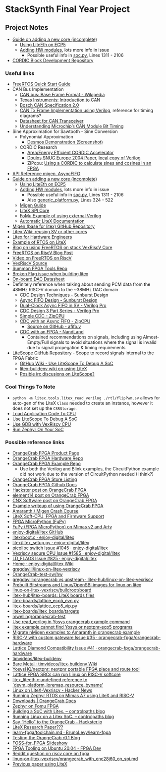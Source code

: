 # StackSynth Final Year Project

## Project Notes

- [Guide on adding a new core (incomplete)](https://github.com/enjoy-digital/litex/wiki/Add-A-New-Core)
  - [Using LiteEth on ECP5](https://github.com/enjoy-digital/liteeth/issues/66)
  - [Adding HW modules](https://github.com/enjoy-digital/litex/issues/746), lots more info in issue
    - Possible useful info in [soc.py](litex/litex/soc/integration/soc.py), Lines 1311 - 2106
- [CORDIC Block Development Repository](https://github.com/supleed2/cordic)

### Useful links

- [FreeRTOS Quick Start Guide](https://www.freertos.org/FreeRTOS-quick-start-guide.html)
- CAN Bus Implementation
  - [CAN bus: Base Frame Format - Wikipedia](https://en.wikipedia.org/wiki/CAN_bus#Base_frame_format)
  - [Texas Instruments: Introduction to CAN](https://www.ti.com/lit/an/sloa101b/sloa101b.pdf)
  - [Bosch CAN Specification 2.0](http://esd.cs.ucr.edu/webres/can20.pdf)
  - [CAN Tx Frame Implementation using Verilog](https://jusst.org/wp-content/uploads/2021/07/CAN-Tx-Frame.pdf), reference for timing diagrams?
  - [Datasheet for CAN Transceiver](https://www.digikey.co.uk/en/products/detail/microchip-technology/ATA6561-GAQW-N/9453180)
  - [Understanding Microchip’s CAN Module Bit Timing](https://ww1.microchip.com/downloads/en/Appnotes/00754.pdf)
- Sine Approximation for Sawtooth - Sine Conversion
  - Polynomial Approximation
    - [Desmos Demonstration (Screenshot)](sine_poly_approx.png)
  - CORDIC Research
    - [Area/Energy Efficient CORDIC Accelerator](https://www.researchgate.net/publication/309549123_Area_and_Energy_efficient_CORDIC_Accelerator_for_Embedded_Processor_Datapaths)
    - [Doulos SNUG Europe 2004 Paper](https://www.doulos.com/knowhow/systemverilog/a-users-experience-with-systemverilog/), [local copy of Verilog](doulos_CORDIC.v)
    - ZIPcpu: [Using a CORDIC to calculate sines and cosines in an FPGA](https://zipcpu.com/dsp/2017/08/30/cordic.html)
- [API Reference migen, AsyncFIFO](https://m-labs.hk/migen/manual/reference.html#module-migen.genlib.fifo)
- [Guide on adding a new core (incomplete)](https://github.com/enjoy-digital/litex/wiki/Add-A-New-Core)
  - [Using LiteEth on ECP5](https://github.com/enjoy-digital/liteeth/issues/66)
  - [Adding HW modules](https://github.com/enjoy-digital/litex/issues/746), lots more info in issue
    - Possible useful info in [soc.py](litex/litex/soc/integration/soc.py), Lines 1311 - 2106
    - Also [generic_platform.py](litex/litex/build/generic_platform.py), Lines 324 - 522
  - [Migen Guide](https://m-labs.hk/migen/manual/fhdl.html)
  - [LiteX SPI Core](https://github.com/litex-hub/litespi)
  - [FoMu Example of using external Verilog](https://github.com/im-tomu/foboot/blob/c7ee25b3d10dba0c1df67e793c4e2585577e7a39/hw/foboot-bitstream.py#L507-L537)
  - [Automatic LiteX Documentation](https://github.com/enjoy-digital/litex/wiki/SoC-Documentation)
- [Migen (base for litex) GitHub Repository](https://github.com/m-labs/migen)
- [Litex Wiki: reusing SV or other cores](https://github.com/enjoy-digital/litex/wiki/Reuse-a-(System)Verilog,-VHDL,-(n)Migen,-Spinal-HDL,-Chisel-core)
- [Litex for Hardware Engineers](https://github.com/enjoy-digital/litex/wiki/LiteX-for-Hardware-Engineers)
- [Example of RTOS on LiteX](https://numato.com/kb/running-zephyr-rtos-on-mimas-a7-using-litex-and-risc-v/)
- [Blog on using FreeRTOS on stock VexRiscV Core](https://hackmd.io/@4a740UnwQE6K9pc5tNlJpg/H1olFPOCD)
- [FreeRTOS on RiscV Blog Post](https://hackmd.io/@oscarshiang/freertos_on_riscv)
- [Video on FreeRTOS on RiscV](https://www.youtube.com/watch?v=tM0hiBVP728)
- [VexRiscV Source](https://github.com/SpinalHDL/VexRiscv)
- [Summon FPGA Tools Repo](https://github.com/open-tool-forge/summon-fpga-tools)
- [Broken Flag issue when building litex](https://github.com/enjoy-digital/litex/issues/825)
- [On-board DAC Datasheet](https://www.ti.com/product/PCM1780)
- Definitely reference when talking about sending PCM data from the 48MHz RISC-V domain to the ~38MHz DAC domain
  - [CDC Design Techniques - Sunburst Design](http://www.sunburst-design.com/papers/CummingsSNUG2008Boston_CDC.pdf)
  - [Async FIFO Design - Sunburst Design](http://www.sunburst-design.com/papers/CummingsSNUG2002SJ_FIFO1.pdf)
  - [Dual-Clock Async FIFO in SV - Verilog Pro](https://www.verilogpro.com/asynchronous-fifo-design/)
  - [CDC Design 3 Part Series - Verilog Pro](https://www.verilogpro.com/clock-domain-crossing-part-1/)
  - [Simple CDC - ZipCPU](https://zipcpu.com/blog/2017/10/20/cdc.html)
  - [CDC with an Async FIFO - ZipCPU](https://zipcpu.com/blog/2018/07/06/afifo.html)
    - [Source on GitHub - afifo.v](https://github.com/ZipCPU/website/blob/master/examples/afifo.v)
  - [CDC with an FPGA - NandLand](https://nandland.com/lesson-14-crossing-clock-domains/)
    - Contained recommendations on signals, including using Almost-Empty/Full signals to avoid situations where the signal is invalid due to signal propegation & timing requirements
- [LiteScope GitHub Repository](https://github.com/enjoy-digital/litescope) - Scope to record signals internal to the FPGA Fabric
  - [GitHub Wiki - Use LiteScope To Debug A SoC](https://github.com/enjoy-digital/litex/wiki/Use-LiteScope-To-Debug-A-SoC)
  - [litex-buildenv wiki on using LiteX](https://github.com/timvideos/litex-buildenv/wiki/Notes-and-Tips#litescope)
  - [Posible irc discusions on LiteScope?](https://freenode.irclog.whitequark.org/litex/search?q=litescope)

### Cool Things To Note

- `python -m litex.tools.litex_read_verilog ./rtl/flipPwm.sv` allows for auto-gen of the LiteX `Class` needed to create an instance, however it does not set up the `CSRStorage`.
- [Load Application Code To CPU](https://github.com/enjoy-digital/litex/wiki/Load-Application-Code-To-CPU)
- [Use LiteScope To Debug A SoC](https://github.com/enjoy-digital/litex/wiki/Use-LiteScope-To-Debug-A-SoC)
- [Use GDB with VexRiscv CPU](https://github.com/enjoy-digital/litex/wiki/Use-GDB-with-VexRiscv-CPU)
- [Run Zephyr On Your SoC](https://github.com/enjoy-digital/litex/wiki/Run-Zephyr-On-Your-SoC)

### Possible reference links

- [OrangeCrab FPGA Product Page](https://www.latticesemi.com/products/developmentboardsandkits/orangecrab)
- [OrangeCrab FPGA Hardware Repo](https://github.com/orangecrab-fpga/orangecrab-hardware)
- [OrangeCrab FPGA Example Repo](https://github.com/orangecrab-fpga/orangecrab-examples)
  - Use both the Verilog and Blink examples, the CircuitPython example did not work due to the version of CircuitPython needed (I think?)
- [OrangeCrab FPGA Store Listing](https://1bitsquared.com/products/orangecrab)
- [OrangeCrab FPGA Github Docs](https://orangecrab-fpga.github.io/orangecrab-hardware/r0.2/)
- [Hackster post on OrangeCrab FPGA](https://www.hackster.io/news/orangecrab-a-formidable-feature-packed-fpga-feather-04fd6c99eb0f)
- [element14 post on OrangeCrab FPGA](https://community.element14.com/products/roadtest/rv/roadtest_reviews/1481/summer_of_fpgas_oran_1)
- [CNX Software post on OrangeCrab FPGA](https://www.cnx-software.com/2019/08/28/orangecrab-is-an-open-source-hardware-feather-compatible-lattice-ecp5-fpga-board/)
- [Example writeup of using OrangeCrab FPGA](https://codeconstruct.com.au/docs/microwatt-orangecrab/)
- [Amaranth / Migen Crash Course](https://cfu-playground.readthedocs.io/en/latest/crash-course/gateware.html)
- [LiteX Soft-CPU, FPGA and Firmware Support](https://docs.google.com/spreadsheets/d/e/2PACX-1vRavhDreE8bIVYJGl6nKMut_hneywklO9EHSfusXk4Txy3U_l_Ld7ssVO9roR0bTElYEny-DuNLtxAw/pubhtml?gid=0&single=true)
- [FPGA MicroPython (FμPy)](https://fupy.github.io/)
- [FuPy (FPGA MicroPython) on Mimas v2 and Arty](https://ewen.mcneill.gen.nz/blog/entry/2018-01-17-fupy-fpga-micropython-on-mimas-v2-and-arty-a7/)
- [enjoy-digital/litex GitHub](https://github.com/enjoy-digital/litex)
- [litex/boot.c · enjoy-digital/litex](https://github.com/enjoy-digital/litex/blob/master/litex/soc/software/bios/boot.c#L386)
- [litex/litex_setup.py · enjoy-digital/litex](https://github.com/enjoy-digital/litex/blob/master/litex_setup.py)
- [picolibc switch Issue #1045 · enjoy-digital/litex](https://github.com/enjoy-digital/litex/issues/1045)
- [Vexriscv secure CPU Issue #1585 · enjoy-digital/litex](https://github.com/enjoy-digital/litex/issues/1585)
- [LD_FLAGS Issue #825 · enjoy-digital/litex](https://github.com/enjoy-digital/litex/issues/825)
- [Home · enjoy-digital/litex Wiki](https://github.com/enjoy-digital/litex/wiki)
- [gregdavill/linux-on-litex-vexriscv](https://github.com/gregdavill/linux-on-litex-vexriscv/tree/orangecrab)
- [OrangeCrab-test-sw/hw](https://github.com/gregdavill/OrangeCrab-test-sw/tree/main/hw)
- [gregdavill:orangecrab vs upstream · litex-hub/linux-on-litex-vexriscv](https://github.com/litex-hub/linux-on-litex-vexriscv/compare/master...gregdavill:linux-on-litex-vexriscv:orangecrab)
- [Prebuilt Bitstreams and Linux/OpenSBI images for linux on litex](https://github.com/litex-hub/linux-on-litex-vexriscv/issues/164)
- [linux-on-litex-vexriscv/buildroot/board](https://github.com/litex-hub/linux-on-litex-vexriscv/tree/master/buildroot/board)
- [litex-hub/litex-boards: LiteX boards files](https://github.com/litex-hub/litex-boards)
- [litex-boards/lattice_ecp5_evn.py](https://github.com/litex-hub/litex-boards/blob/master/litex_boards/targets/lattice_ecp5_evn.py)
- [litex-boards/lattice_ecp5_vip.py](https://github.com/litex-hub/litex-boards/blob/master/litex_boards/targets/lattice_ecp5_vip.py)
- [litex-boards/litex_boards/targets](https://github.com/litex-hub/litex-boards/tree/master/litex_boards/targets)
- [mwelling/orangecrab-test](https://github.com/mwelling/orangecrab-test)
- [Use read_verilog in Yosys orangecrab example command](https://github.com/orangecrab-fpga/orangecrab-examples/commit/32a8c075bbcdb2d8bb7da99e4cde6d9997d88463)
- [litex example cannot find Yosys or nextpnr-ecp5 programs](https://github.com/orangecrab-fpga/orangecrab-examples/issues/10)
- [Migrate nMigen examples to Amaranth in orangecrab example](https://github.com/orangecrab-fpga/orangecrab-examples/pull/30)
- [RISC-V with custom gateware Issue #35 · orangecrab-fpga/orangecrab-hardware](https://github.com/orangecrab-fpga/orangecrab-hardware/issues/35)
- [Lattice Diamond Compatibility Issue #41 · orangecrab-fpga/orangecrab-hardware](https://github.com/orangecrab-fpga/orangecrab-hardware/issues/41)
- [timvideos/litex-buildenv](https://github.com/timvideos/litex-buildenv)
- [Bare Metal · timvideos/litex-buildenv Wiki](https://github.com/timvideos/litex-buildenv/wiki/Bare-Metal)
- [YosysHQ/nextpnr: nextpnr portable FPGA place and route tool](https://github.com/YosysHQ/nextpnr)
- [Lattice FPGA SBCs can run Linux on RISC-V softcore](https://linuxgizmos.com/lattice-fpga-sbcs-can-run-linux-on-risc-v-softcore/)
- [litex_liteeth.c:undefined reference to `devm_platform_ioremap_resource_byname'](https://lore.kernel.org/lkml/202202070822.w4rpU462-lkp@intel.com/T/)
- [Linux on LiteX-Vexriscv - Hacker News](https://news.ycombinator.com/item?id=25726356)
- [Running Zephyr RTOS on Mimas A7 using LiteX and RISC-V](https://numato.com/kb/running-zephyr-rtos-on-mimas-a7-using-litex-and-risc-v/)
- [Downloads | OrangeCrab Docs](https://orangecrab-fpga.github.io/orangecrab-hardware/r0.2/docs/downloads/)
- [Zephyr on Fomu FPGA](https://workshop.fomu.im/en/latest/renode-zephyr.html)
- [Building a SoC with Litex. – controlpaths blog](https://www.controlpaths.com/2022/01/17/building-a-soc-with-litex/)
- [Running Linux on a Litex SoC. – controlpaths blog](https://www.controlpaths.com/2022/03/28/running-linux-on-a-litex-soc/)
- [Say “Hello” to the OrangeCrab - Hackster.io](https://www.hackster.io/news/say-hello-to-the-orangecrab-16835001f36a)
- [LiteX Research Paper???](https://www.researchgate.net/publication/341202045_LiteX_an_open-source_SoC_builder_and_library_based_on_Migen_Python_DSL)
- [learn-fpga/toolchain.md · BrunoLevy/learn-fpga](https://github.com/BrunoLevy/learn-fpga/blob/master/FemtoRV/TUTORIALS/toolchain.md)
- [Testing the OrangeCrab r0.1 Blog](https://whatnicklife.blogspot.com/2020/01/testing-orangecrab-r01.html)
- [FOSS-for_FPGA Slideshow](https://indico.ictp.it/event/9443/session/258/contribution/587/material/slides/0.pdf)
- [FPGA Tooling on Ubuntu 20.04 - FPGA Dev](https://projectf.io/posts/fpga-dev-ubuntu-20.04/)
- [Reddit question on riscv core on fpga](https://www.reddit.com/r/RISCV/comments/t1raxb/is_it_possible_to_build_a_riscv_core_on_fpga/)
- [linux-on-litex-vexriscv/orangecrab_with_enc28j60_on_spi.md](https://github.com/niw/linux-on-litex-vexriscv/blob/add_enc28j60_to_orange_crab/orangecrab_with_enc28j60_on_spi.md)
- [Previous paper using LiteX](https://www.martin-schreiber.info/data/student_projects/BA_2021_martin_troiber.pdf)
